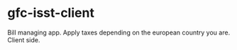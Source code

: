 # gfc-isst-client
Bill managing app. Apply taxes depending on the european country you are. Client side.
